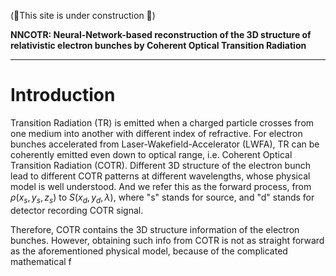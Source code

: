 
(🚀This site is under construction 🚀)

**NNCOTR: Neural-Network-based reconstruction of the 3D structure of relativistic electron bunches by Coherent Optical Transition Radiation**

---
# Introduction
Transition Radiation (TR) is emitted when a charged particle crosses from one medium into another with different index of refractive. For electron bunches accelerated from Laser-Wakefield-Accelerator (LWFA), TR can be coherently emitted even down to optical range, i.e. Coherent Optical Transition Radiation (COTR). Different 3D structure of the electron bunch lead to different COTR patterns at different wavelengths, whose physical model is well understood. And we refer this as the forward process, from $\rho(x_s,y_s,z_s)$ to $S(x_d,y_d,\lambda)$, where "s" stands for source, and "d" stands for detector recording COTR signal.

Therefore, COTR contains the 3D structure information of the electron bunches. However, obtaining such info from COTR is not as straight forward as the aforementioned physical model, because of the complicated mathematical f

